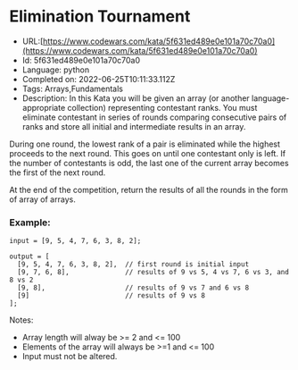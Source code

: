 # Elimination Tournament 

 - URL:[https://www.codewars.com/kata/5f631ed489e0e101a70c70a0](https://www.codewars.com/kata/5f631ed489e0e101a70c70a0)
 - Id: 5f631ed489e0e101a70c70a0
 - Language: python
 - Completed on: 2022-06-25T10:11:33.112Z
 - Tags: Arrays,Fundamentals
 - Description:
In this Kata you will be given an array (or another language-appropriate collection) representing contestant ranks. You must eliminate contestant in series of rounds comparing consecutive pairs of ranks and store all initial and intermediate results in an array.

During one round, the lowest rank of a pair is eliminated while the highest proceeds to the next round. This goes on until one contestant only is left. If the number of contestants is odd, the last one of the current array becomes the first of the next round.

At the end of the competition, return the results of all the rounds in the form of array of arrays.

### Example:

```
input = [9, 5, 4, 7, 6, 3, 8, 2];

output = [
  [9, 5, 4, 7, 6, 3, 8, 2],  // first round is initial input
  [9, 7, 6, 8],              // results of 9 vs 5, 4 vs 7, 6 vs 3, and 8 vs 2 
  [9, 8],                    // results of 9 vs 7 and 6 vs 8
  [9]                        // results of 9 vs 8
];
```

Notes:
- Array length will alway be >= 2 and <= 100
- Elements of the array will always be >=1 and <= 100
- Input must not be altered.

